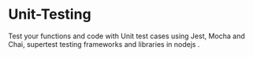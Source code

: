 # Unit-Testing

Test your functions and code with Unit test cases using Jest, Mocha and Chai, supertest testing frameworks
and libraries in nodejs .
